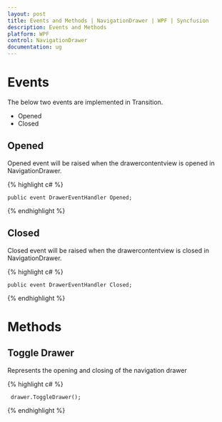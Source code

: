 ```yaml
---
layout: post
title: Events and Methods | NavigationDrawer | WPF | Syncfusion
description: Events and Methods 
platform: WPF
control: NavigationDrawer
documentation: ug
---
```


# Events

The below two events are implemented in Transition.

* Opened
* Closed

## Opened

Opened event will be raised when the drawercontentview is opened in NavigationDrawer.

 
  {% highlight c# %}

    public event DrawerEventHandler Opened;
        
   {% endhighlight %}

## Closed

Closed event will be raised when the drawercontentview is closed in NavigationDrawer.


{% highlight c# %}

    public event DrawerEventHandler Closed;
	
{% endhighlight %}

# Methods

## Toggle Drawer

Represents the opening and closing of the navigation drawer


{% highlight c# %}

     drawer.ToggleDrawer();
	
{% endhighlight %}
